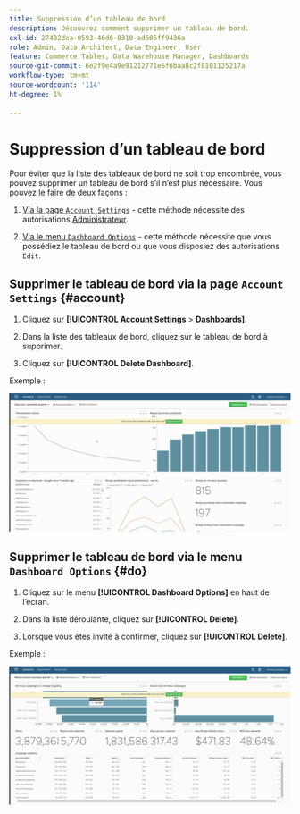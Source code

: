 ```yaml
---
title: Suppression d’un tableau de bord
description: Découvrez comment supprimer un tableau de bord.
exl-id: 27482dea-0593-46d6-8310-ad505ff9436a
role: Admin, Data Architect, Data Engineer, User
feature: Commerce Tables, Data Warehouse Manager, Dashboards
source-git-commit: 6e2f9e4a9e91212771e6f6baa8c2f8101125217a
workflow-type: tm+mt
source-wordcount: '114'
ht-degree: 1%

---
```


# Suppression d’un tableau de bord

Pour éviter que la liste des tableaux de bord ne soit trop encombrée, vous pouvez supprimer un tableau de bord s’il n’est plus nécessaire. Vous pouvez le faire de deux façons :

1. [Via la page `Account Settings`](#account) - cette méthode nécessite des autorisations [Administrateur](../../administrator/user-management/user-management.md).

1. [Via le menu `Dashboard Options`](#do) - cette méthode nécessite que vous possédiez le tableau de bord ou que vous disposiez des autorisations `Edit`.

## Supprimer le tableau de bord via la page `Account Settings` {#account}

1. Cliquez sur **[!UICONTROL Account Settings** > **Dashboards]**.

1. Dans la liste des tableaux de bord, cliquez sur le tableau de bord à supprimer.

1. Cliquez sur **[!UICONTROL Delete Dashboard]**.

Exemple :

![supprimer le tableau de bord](../../assets/deleting_dash.gif)<!--{: width="703" height="346"}-->

## Supprimer le tableau de bord via le menu `Dashboard Options` {#do}

1. Cliquez sur le menu **[!UICONTROL Dashboard Options]** en haut de l’écran.

1. Dans la liste déroulante, cliquez sur **[!UICONTROL Delete]**.

1. Lorsque vous êtes invité à confirmer, cliquez sur **[!UICONTROL Delete]**.

Exemple :

![supprimer le tableau de bord](../../assets/deleting_dash_2.gif)<!--{: width="703" height="347"}-->
